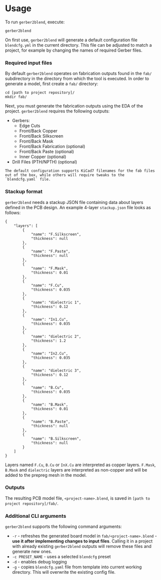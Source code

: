 # Usage

To run `gerber2blend`, execute:
```
gerber2blend
```
On first use, `gerber2blend` will generate a default configuration file `blendcfg.yml` in the current directory.
This file can be adjusted to match a project, for example by changing the names of required Gerber files.

### Required input files

By default `gerber2blend` operates on fabrication outputs found in the `fab/` subdirectory in the directory from which the tool is executed.
In order to generate a model, first create a `fab/` directory:

```
cd [path to project repository]/
mkdir fab/
```

Next, you must generate the fabrication outputs using the EDA of the project.
`gerber2blend` requires the following outputs:
- Gerbers:
  - Edge Cuts
  - Front/Back Copper
  - Front/Back Silkscreen
  - Front/Back Mask
  - Front/Back Fabrication (optional)
  - Front/Back Paste (optional)
  - Inner Copper (optional)
- Drill Files (PTH/NPTH) (optional)

```{note}
The default configuration supports KiCad7 filenames for the fab files out of the box, while others will require tweaks to the `blendcfg.yaml` file.
```

### Stackup format

`gerber2blend` needs a stackup JSON file containing data about layers defined in the PCB design. An example 4-layer `stackup.json` file looks as follows:

```
{
    "layers": [
        {
            "name": "F.Silkscreen",
            "thickness": null
        },
        {
            "name": "F.Paste",
            "thickness": null
        },
        {
            "name": "F.Mask",
            "thickness": 0.01
        },
        {
            "name": "F.Cu",
            "thickness": 0.035
        },
        {
            "name": "dielectric 1",
            "thickness": 0.12
        },
        {
            "name": "In1.Cu",
            "thickness": 0.035
        },
        {
            "name": "dielectric 2",
            "thickness": 1.2
        },
        {
            "name": "In2.Cu",
            "thickness": 0.035
        },
        {
            "name": "dielectric 3",
            "thickness": 0.12
        },
        {
            "name": "B.Cu",
            "thickness": 0.035
        },
        {
            "name": "B.Mask",
            "thickness": 0.01
        },
        {
            "name": "B.Paste",
            "thickness": null
        },
        {
            "name": "B.Silkscreen",
            "thickness": null
        }
    ]
}
```

Layers named `F.Cu`, `B.Cu` or `InX.Cu` are interpreted as copper layers. `F.Mask`, `B.Mask` and `dielectric` layers are interpreted as non-copper and will be added to the prepreg mesh in the model. 

### Outputs

The resulting PCB model file, `<project-name>.blend`, is saved in `[path to project repository]/fab/`.

### Additional CLI arguments

`gerber2blend` supports the following command arguments:
* `-r` - refreshes the generated board model in `fab/<project-name>.blend` - **use it after implementing changes to input files**.
           Calling it in a project with already existing `gerber2blend` outputs will remove these files and generate new ones.
* `-c PRESET_NAME` - uses a selected `blendcfg` preset
* `-d` - enables debug logging
* `-g` - copies `blendcfg.yaml` file from template into current working directory. This will overwrite the existing config file.  
